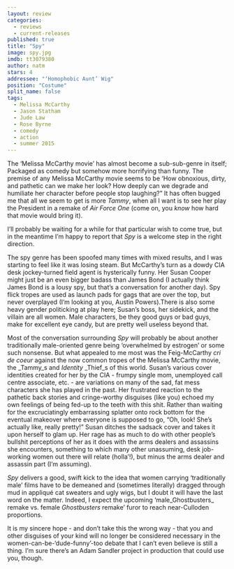 ```yaml
---
layout: review
categories: 
  - reviews
  - current-releases
published: true
title: "Spy"
image: spy.jpg
imdb: tt3079380
author: natm
stars: 4
addressee: "‘Homophobic Aunt’ Wig"
position: "Costume"
split_name: false
tags: 
  - Melissa McCarthy
  - Jason Statham
  - Jude Law
  - Rose Byrne
  - comedy
  - action
  - summer 2015
---
```

The ‘Melissa McCarthy movie’ has almost become a sub-sub-genre in itself; Packaged as comedy but somehow more horrifying than funny. The premise of any Melissa McCarthy movie seems to be ‘How obnoxious, dirty, and pathetic can we make her look? How deeply can we degrade and humiliate her character before people stop laughing?” It has often bugged me that all we seem to get is more _Tammy_, when all I want is to see her play the President in a remake of _Air Force One_ (come on, you _know_ how hard that movie would bring it).

I’ll probably be waiting for a while for that particular wish to come true, but in the meantime I’m happy to report that _Spy_ is a welcome step in the right direction.

The spy genre has been spoofed many times with mixed results, and I was starting to feel like it was losing steam. But McCarthy’s turn as a dowdy CIA desk jockey-turned field agent is hysterically funny. Her Susan Cooper might just be an even bigger badass than James Bond (I actually think James Bond is a lousy spy, but that’s a conversation for another day). Spy flick tropes are used as launch pads for gags that are over the top, but never overplayed (I’m looking at you, Austin Powers).There is also some heavy gender politicking at play here; Susan’s boss, her sidekick, and the villain are all women. Male characters, be they good guys or bad guys, make for excellent eye candy, but are pretty well useless beyond that. 

Most of the conversation surrounding _Spy_ will probably be about another traditionally male-oriented genre being ‘overwhelmed by estrogen’ or some such nonsense. But what appealed to me most was the Feig-McCarthy _cri de_ _coeur_ against the now common tropes of the Melissa McCarthy movie, the _Tammy_s and _Identity_ _Thief_s of this world. Susan’s various cover identities created for her by the CIA - frumpy single mom, unemployed call centre associate, etc. - are variations on many of the sad, fat mess characters she has played in the past. Her frustrated reaction to the pathetic back stories and cringe-worthy disguises (like you) echoed my own feelings of being fed-up to the teeth with this shit. Rather than waiting for the excruciatingly embarrassing splatter onto rock bottom for the eventual makeover where everyone is supposed to go, “Oh, look! She’s actually like, really pretty!” Susan ditches the sadsack cover and takes it upon herself to glam up. Her rage has as much to do with other people’s bullshit perceptions of her as it does with the arms dealers and assassins she encounters, something to which many other unassuming, desk job-working women out there will relate (holla’!), but minus the arms dealer and assassin part (I’m assuming).

_Spy_ delivers a good, swift kick to the idea that women carrying ‘traditionally male’ films have to be demeaned and (sometimes literally) dragged through mud in appliqué cat sweaters and ugly wigs, but I doubt it will have the last word on the matter. Indeed, I expect the upcoming ‘male_Ghostbusters_ remake vs. female _Ghostbusters_ remake’ furor to reach near-Culloden proportions. 

It is my sincere hope - and don’t take this the wrong way - that you and other disguises of your kind will no longer be considered necessary in the women-can-be-‘dude-funny’-too debate that I can’t even believe is still a thing. I’m sure there’s an Adam Sandler project in production that could use you, though.